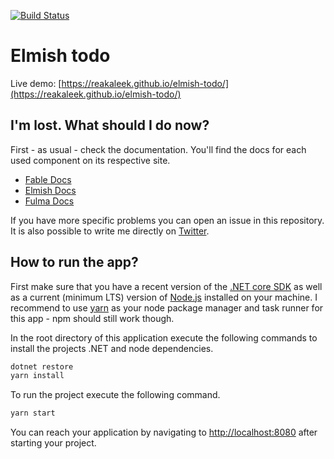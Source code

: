 [![Build Status](https://travis-ci.org/reakAleek/elmish-todo.svg?branch=master)](https://travis-ci.org/reakAleek/elmish-todo)

# Elmish todo

Live demo: [https://reakaleek.github.io/elmish-todo/](https://reakaleek.github.io/elmish-todo/)

## I'm lost. What should I do now?

First - as usual - check the documentation. You'll find the docs for each used component on its respective site.

- [Fable Docs](https://fable.io/docs/)
- [Elmish Docs](https://elmish.github.io/elmish/)
- [Fulma Docs](https://mangelmaxime.github.io/Fulma/)

If you have more specific problems you can open an issue in this repository. It is also possible to write me directly on [Twitter](https://twitter.com/GBeyerle).

## How to run the app?

First make sure that you have a recent version of the [.NET core SDK](https://dotnet.microsoft.com/download) as well as a current (minimum LTS) version of [Node.js](https://nodejs.org/en/) installed on your machine. I recommend to use [yarn](https://yarnpkg.com/en/docs/getting-started) as your node package manager and task runner for this app - npm should still work though.

In the root directory of this application execute the following commands to install the projects .NET and node dependencies.

```bash
dotnet restore
yarn install
```

To run the project execute the following command.

```bash
yarn start
```

You can reach your application by navigating to [http://localhost:8080](http://localhost:8080) after starting your project.